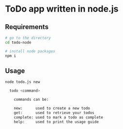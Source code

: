 # ToDo app written in node.js

## Requirements

```sh
# go to the directory
cd todo-node

# install node packages
npm i
```

## Usage

```zsh
node todo.js new
```

```zsh
  todo <command>

    commands can be:

    new:      used to create a new todo
    get:      used to retrieve your todos
    complete: used to mark a todo as complete
    help:     used to print the usage guide
```